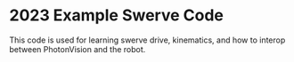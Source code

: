 # 2023 Example Swerve Code
This code is used for learning swerve drive, kinematics, and how to interop
between PhotonVision and the robot.

